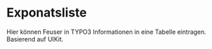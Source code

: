 # Exponatsliste
Hier können Feuser in TYPO3 Informationen in eine Tabelle eintragen.<br>
Basierend auf UIKit.